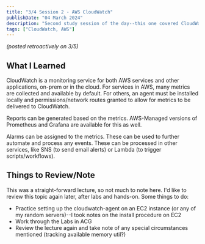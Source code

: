 ```yaml
---
title: "3/4 Session 2 - AWS CloudWatch"
publishDate: "04 March 2024"
description: "Second study session of the day--this one covered CloudWatch and related services"
tags: ["CloudWatch, AWS"]
---
```

*(posted retroactively on 3/5)*

## What I Learned

CloudWatch is a monitoring service for both AWS services and other applications, on-prem or in the cloud. For services in AWS, many metrics are collected and available by default. For others, an agent must be installed locally and permissions/network routes granted to allow for metrics to be delivered to CloudWatch.

Reports can be generated based on the metrics. AWS-Managed versions of Prometheus and Grafana are available for this as well.

Alarms can be assigned to the metrics. These can be used to further automate and process any events. These can be processed in other services, like SNS (to send email alerts) or Lambda (to trigger scripts/workflows).

## Things to Review/Note

This was a straight-forward lecture, so not much to note here. I'd like to review this topic again later, after labs and hands-on. Some things to do:

- Practice setting up the cloudwatch-agent on an EC2 instance (or any of my random servers)--I took notes on the install procedure on EC2
- Work through the Labs in ACG
- Review the lecture again and take note of any special circumstances mentioned (tracking available memory util?)
